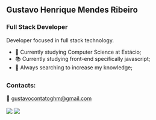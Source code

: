 ## Gustavo Henrique Mendes Ribeiro
### Full Stack Developer 
  Developer focused in full stack technology. <br>

- 📖 Currently studying Computer Science at Estácio; <br>
- 📚 Currently studying front-end specifically javascript; <br>
- 🔭 Always searching to increase my knowledge; <br>  

##
### Contacts:<br>
  📧 gustavocontatoghm@gmail.com <br>
<br>
[<img src="https://img.shields.io/badge/linkedin-%230077B5.svg?&style=for-the-badge&logo=linkedin&logoColor=white" />](https://www.linkedin.com/in/gustavohmendesr/)
[<img src="https://img.shields.io/badge/Stack_Overflow-FE7A16?style=for-the-badge&logo=stack-overflow&logoColor=white" />](https://stackoverflow.com/users/23129865/gustavo-henrique)


